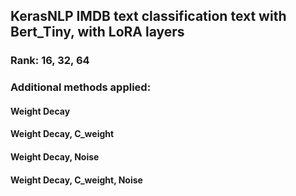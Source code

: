 ## KerasNLP IMDB text classification text with Bert_Tiny, with LoRA layers

### Rank: 16, 32, 64

### Additional methods applied:
#### Weight Decay
#### Weight Decay, C_weight
#### Weight Decay, Noise
#### Weight Decay, C_weight, Noise
